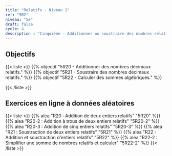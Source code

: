 ```yaml
---
title: "Relatifs - Niveau 2"
ref: "5R2"
niveau: "5e"
draft: false
cycle: 4
description : "Cinquième - Additionner ou soustraire des nombres relatifs"
---
```



<h2 class="ui horizontal divider header">Objectifs</h2>

{{< liste >}}
	{{% objectif "5R20 - Additionner des nombres décimaux relatifs." %}}
	{{% objectif "5R21 - Soustraire des nombres décimaux relatifs." %}}
	{{% objectif "5R22 - Calculer des sommes algébriques." %}}

{{< /liste >}}

<div class="ui hidden divider"></div>
<div class="ui hidden divider"></div>

 <h2 class="ui horizontal divider header">Exercices en ligne à données aléatoires</h2>

{{< liste >}}
	{{% alea "R20 : Addition de deux entiers relatifs" "5R20" %}}
	{{% alea "R20-2 : Addition à trous de deux entiers relatifs" "5R20-2" %}}
	{{% alea "R20-3 : Addition de cinq entiers relatifs" "5R20-3" %}}
	{{% alea "R21 : Soustraction de deux entiers relatifs" "5R21" %}}
	{{% alea "R22 : Addition et soustraction d'entiers relatifs" "5R22" %}}
	{{% alea "R22-2 : Simplifier une somme de nombres relatifs et calculer" "5R22-2" %}}
{{< /liste >}}

<div class="ui hidden divider"></div>
<div class="ui hidden divider"></div>
<!--
<h2 class="ui horizontal divider header">Compléments numériques</h2>
{{< liste >}}
	{{% youtube "N10 : Le système de numération décimal (vidéo de Jean-Yves Labouche)" "UudfsVP17Jk" %}}
	{{% youtube "N12 : Multiplier un entier par 100 (vidéo de Christophe Bringard)" "LR_ZwBNZVmg" %}}
	{{% url "N12 : Glisse-nombre - Multiplier ou diviser par 10, 100 ou 1 000 (outil développé par Arnaud Durand)" "https://mathix.org/glisse-nombre/index.html" %}}
	{{% url "Polypad (manipuler les fractions)" "https://mathigon.org/polypad" %}}
{{< /liste >}}
<div class="ui hidden divider"></div>
<div class="ui hidden divider"></div>
<h2 class="ui horizontal divider header">Corrections</h2>
{{< liste >}}
	{{% pdf-corr "Mise en route N1 : Numérations et fractions" 6N1 %}}
	{{% pdf-corr "Entrainement N10 : Connaitre le système décimal" "6N10" %}}
	{{% pdf-corr "Entrainement N11 : Comparer, ranger, encadrer, repérer des grands nombres entiers" "6N11" %}}
	{{% pdf-corr "Entrainement N12-N13 : Multiplier un entier par 10, 100, 1 000 et convertir (déca à kilo)" "6N12-N13" %}}
	{{% pdf-corr "Entrainement N12-N13 BIS : Multiplier un entier par 10, 100, 1 000 et convertir (déca à kilo)" "6N12-N13v2" %}}
	{{% pdf-corr "Entrainement N12-N13 TER : Multiplier un entier par 10, 100, 1 000 et convertir (déca à kilo)" "6N12-N13v3" %}}
	{{% pdf-corr "Entrainement N14 : Comprendre et utiliser la notion de fraction dans des cas simples." "6N14" %}}
{{< /liste >}}
 -->

